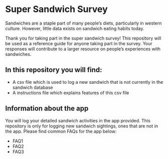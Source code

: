 # Super Sandwich Survey

Sandwiches are a staple part of many people’s diets, particularly in western culture. However, little data exists on sandwich eating habits today. 

Thank you for taking part in the super sandwich survey! This repository will be used as a reference guide for anyone taking part in the survey. Your responses will contribute to a larger resource on people’s experiences with sandwiches. 

## In this repository you will find:
- A csv file which is used to log a new sandwich that is not currently in the sandwich database 
- A instructions file which explains features of this csv file 

## Information about the app

You will log your detailed sandwich activities in the app provided.
This repository is only for logging new sandwich sightings, ones that are not in the app.
Please find common FAQs for the app below:

- FAQ1
- FAQ2
- FAQ3